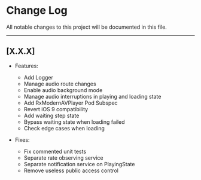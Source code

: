 # Change Log
All notable changes to this project will be documented in this file.

---
## [X.X.X]
* Features:
	* Add Logger
	* Manage audio route changes
	* Enable audio background mode
	* Manage audio interruptions in playing and loading state
	* Add RxModernAVPlayer Pod Subspec
	* Revert iOS 9 compatibility
	* Add waiting step state
	* Bypass waiting state when loading failed
	* Check edge cases when loading

* Fixes:
	* Fix commented unit tests
	* Separate rate observing service
	* Separate notification service on PlayingState
	* Remove useless public access control
